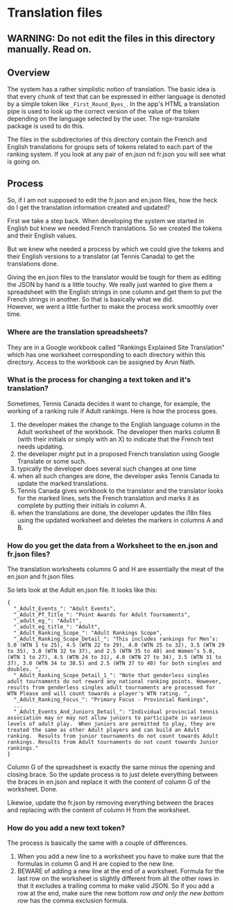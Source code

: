 # Translation files

## WARNING: Do not edit the files in this directory manually. Read on.

## Overview

The system has a rather simplistic notion of translation.
The basic idea is that every chunk of text that can be expressed in either language is denoted
by a simple token like `_First_Round_Byes_`.
In the app's HTML a translation pipe is used to look up the correct version of the value of
the token depending on the language selected by the user. The ngx-translate package is used to do this.

The files in the subdirectories of this directory contain the French and English translations for groups
sets of tokens related to each part of the ranking system.
If you look at any pair of en.json nd fr.json you will see what is going on.

## Process

So, if I am not supposed to edit the fr.json and en.json files, how the heck do I get the translation
information created and updated?

First we take a step back. When developing the system we started in English but knew we needed French translations.
So we created the tokens and their English values.

But we knew whe needed a process by which we could give the tokens and their English versions to a translator
(at Tennis Canada) to get the translations done.

Giving the en.json files to the translator would be tough for them as editing the JSON by hand is a little touchy.
We really just wanted to give them a spreadsheet with the English strings in one column and get them to put the
French strings in another.
So that is basically what we did.  
However, we went a little further to make the process work smoothly over time.

### Where are the translation spreadsheets?

They are in a Google workbook called "Rankings Explained Site Translation"  which has one worksheet corresponding
to each directory within this directory. Access to the workbook can be assigned by Arun Nath.

### What is the process for changing a text token and it's translation?

Sometimes, Tennis Canada decides it want to change, for example, the working of a ranking rule if Adult rankings.
Here is how the process goes.

1. the developer makes the change to the English language column in the Adult worksheet of the workbook. The developer then marks column B (with their initials or simply with an X) to indicate that the French text needs updating.
2. the developer *might* put in a proposed French translation using Google Translate or some such.
3. typically the developer does several such changes at one time
4. when all such changes are done, the developer asks Tennis Canada to update the marked translations.
5. Tennis Canada gives workbook to the translator and the translator looks for the marked lines, sets the French translation and marks it as complete by putting their initials in column A.
6. when the translations are done, the developer updates the i18n files using the updated worksheet and deletes the markers in columns A and B.

### How do you get the data from a Worksheet to the en.json and fr.json files?

The translation worksheets columns G and H are essentially the meat of the en.json and fr.json files.

So lets look at the Adult en.json file. It looks like this:

```shell
{
  "_Adult_Events_": "Adult Events",
  "_Adult_PT_Title_": "Point Awards for Adult Tournaments",
  "_adult_eg_": "Adult",
  "_adult_eg_title_": "Adult",
  "_Adult_Ranking_Scope_": "Adult Rankings Scope",
  "_Adult_Ranking_Scope_Detail_": "This includes rankings for Men’s: 5.0 (WTN 1 to 25), 4.5 (WTN 22 to 29), 4.0 (WTN 25 to 32), 3.5 (WTN 29 to 35), 3.0 (WTN 32 to 37), and 2.5 (WTN 35 to 40) and Women’s 5.0, (WTN 1 to 27), 4.5 (WTN 24 to 31), 4.0 (WTN 27 to 34), 3.5 (WTN 31 to 37), 3.0 (WTN 34 to 38.5) and 2.5 (WTN 37 to 40) for both singles and doubles. ",
  "_Adult_Ranking_Scope_Detail_1_": "Note that genderless singles adult tournaments do not reward any national ranking points. However, results from genderless singles adult tournaments are processed for WTN Please and will count towards a player's WTN rating. ",
  "_Adult_Ranking_Focus_": "Primary Focus - Provincial Rankings",
  ...
  "_Adult_Events_And_Juniors_Detail_": "Individual provincial tennis association may or may not allow juniors to participate in various levels of adult play.  When juniors are permitted to play, they are treated the same as other Adult players and can build an Adult ranking.  Results from junior tournaments do not count towards Adult rankings. Results from Adult tournaments do not count towards Junior rankings."
}
```

Column G of the spreadsheet is exactly the same minus the opening and closing brace.
So the update process is to just delete everything between the braces in en.json and replace it with the content of
column G of the worksheet. Done.

Likewise, update the fr.json by removing everything between the braces and replacing with the content
of column H from the worksheet.

### How do you add a new text token?

The process is basically the same with a couple of differences.

1. When you add a new line to a worksheet you have to make sure that the formulas in column G and H are copied to the new line.
2. BEWARE of adding a new line at the end of a worksheet. Formula for the last row on the worksheet is slightly different from all the other rows in that it excludes a trailing comma to make valid JSON. So if you add a row at the end, make sure the new bottom row *and only the new bottom row* has the comma exclusion formula.
